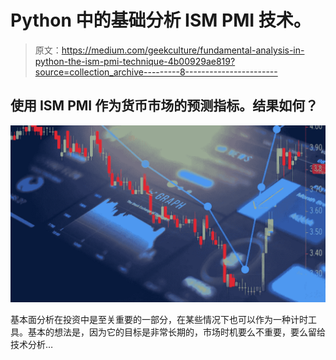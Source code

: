 # Python 中的基础分析 ISM PMI 技术。

> 原文：<https://medium.com/geekculture/fundamental-analysis-in-python-the-ism-pmi-technique-4b00929ae819?source=collection_archive---------8----------------------->

## 使用 ISM PMI 作为货币市场的预测指标。结果如何？

![](img/452192291ba411b3141612ba4d4b39ce.png)

基本面分析在投资中是至关重要的一部分，在某些情况下也可以作为一种计时工具。基本的想法是，因为它的目标是非常长期的，市场时机要么不重要，要么留给技术分析…